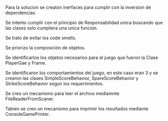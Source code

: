 Para la solucion se creaton inerfaces para cumplir con la inversion de dependencias.

Se intento cumplir con el principio de Responsabilidad unica buscando que las clases solo cumpliera una unica funcion.

Se trato de evitar los code smells.

Se priorizo la composición de objetos.

Se identificarlos los objetos necesarios para el juego que fueron la Clase PlayerGae y Frame.

Se identificaron los comportamientos del juego, en este caso eran 3 y se crearon las clases SimpleScoreBehavior,
SpareScoreBehavior y StrikeScoreBehavior segun los requerimientos.

Se creo un mecanismo para leer el archivo mediamnte FileReaderFromScaner.

Tabien se creo un mecanismo para imprimir los resultados mediante ConsoleGamePrinter.
